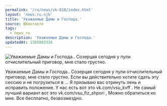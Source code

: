 ```yaml
---
permalink: '/ru/news/vk-818/index.html'
layout: 'news.ru.njk'
title: 'Уважаемые Дамы и Господа.'
source: ВКонтакте
tags:
  - news_ru
description: 'Уважаемые Дамы и Господа.'
updatedAt: 1385803328
---
```

![Уважаемые Дамы и Господа.. Созерцая сегодня у пули отчислительный приговор, мне стало грустно.](https://sun9-34.userapi.com/impf/JA-yzg659j3eS1A0aqNK4v3BMyEK-8Aba8WG9g/qb35a7OTDmk.jpg?size=240x289&quality=96&proxy=1&sign=85413a4c8c9bcc14caa3e4157c6fae4b&c_uniq_tag=CW3JNbPcQHyPLity0DWGOFYrUlibjAXgqLwO4kFM2WI&type=album)

Уважаемые Дамы и Господа.. Созерцая сегодня у пули отчислительный приговор, мне стало грустно. Если вы действительно хотите сдать эту сессию и не погрузиться в ... Я призываю вас отринуть лень и исправить положение. У нас есть вот это vk.com/vsu_kvff . Не самый лучший вариант вот это vk.com/vsu_fiz_shpori , Можно обратиться ко мне. Все бесплатно, безвозмездно.
